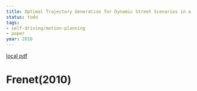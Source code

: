 ```yaml
---
title: Optimal Trajectory Generation for Dynamic Street Scenarios in a Frenet Frame
status: todo
tags:
- self-driving/motion-planning
- paper
year: 2010
---
```


[local pdf](../../../pdfs/2010-frenet.pdf)

# Frenet(2010)
